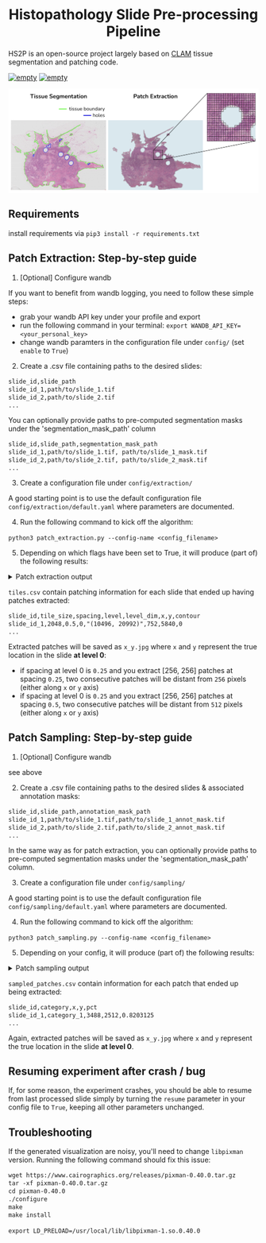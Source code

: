 <h1 align="center">Histopathology Slide Pre-processing Pipeline</h1>


HS2P is an open-source project largely based on [CLAM](https://github.com/mahmoodlab/CLAM) tissue segmentation and patching code.

<p>
   <a href="https://github.com/psf/black"><img alt="empty" src=https://img.shields.io/badge/code%20style-black-000000.svg></a>
   <a href="https://github.com/PyCQA/pylint"><img alt="empty" src=https://img.shields.io/github/stars/clemsgrs/hs2p?style=social></a>
</p>

<img src="illustration.png" width="1000px" align="center" />

## Requirements

install requirements via `pip3 install -r requirements.txt`

## Patch Extraction: Step-by-step guide

1. [Optional] Configure wandb

If you want to benefit from wandb logging, you need to follow these simple steps:
 - grab your wandb API key under your profile and export
 - run the following command in your terminal: `export WANDB_API_KEY=<your_personal_key>`
 - change wandb paramters in the configuration file under `config/` (set `enable` to `True`)

2. Create a .csv file containing paths to the desired slides:

```
slide_id,slide_path
slide_id_1,path/to/slide_1.tif
slide_id_2,path/to/slide_2.tif
...
```

You can optionally provide paths to pre-computed segmentation masks under the 'segmentation_mask_path' column

```
slide_id,slide_path,segmentation_mask_path
slide_id_1,path/to/slide_1.tif, path/to/slide_1_mask.tif
slide_id_2,path/to/slide_2.tif, path/to/slide_2_mask.tif
...
```

3. Create a configuration file under `config/extraction/`

A good starting point is to use the default configuration file `config/extraction/default.yaml` where parameters are documented.

4. Run the following command to kick off the algorithm:

`python3 patch_extraction.py --config-name <config_filename>`

5. Depending on which flags have been set to True, it will produce (part of) the following results:

<details>
<summary>
Patch extraction output
</summary>

```
hs2p/
├── output/<experiment_name>/
│     ├── masks/
│     │     ├── slide_id_1.jpg
│     │     ├── slide_id_2.jpg
│     │     └── ...
│     ├── patches/<patch_size>/<format>/
│     │     ├── slide_id_1/
│     │     │     ├── slide_id_1.h5
│     │     │     └── imgs/
│     │     │         ├── x0_y0.<format>
│     │     │         ├── x1_y0.<format>
│     │     │         └── ...
│     │     ├── slide_id_2/
│     │     └── ...
│     ├── visualization/
│     │     └── <patch_size>/
│     │         ├── slide_id_1.jpg
│     │         ├── slide_id_2.jpg
│     │         └── ...
│     ├── tiles.csv
│     └── process_list.csv
```
</details>

`tiles.csv` contain patching information for each slide that ended up having patches extracted:

```
slide_id,tile_size,spacing,level,level_dim,x,y,contour
slide_id_1,2048,0.5,0,"(10496, 20992)",752,5840,0
...
```

Extracted patches will be saved as `x_y.jpg` where `x` and `y` represent the true location in the slide **at level 0**:
- if spacing at level 0 is `0.25` and you extract [256, 256] patches at spacing `0.25`, two consecutive patches will be distant from `256` pixels (either along `x` or `y` axis)
- if spacing at level 0 is `0.25` and you extract [256, 256] patches at spacing `0.5`, two consecutive patches will be distant from `512` pixels (either along `x` or `y` axis)

## Patch Sampling: Step-by-step guide

1. [Optional] Configure wandb

see above

2. Create a .csv file containing paths to the desired slides & associated annotation masks:

```
slide_id,slide_path,annotation_mask_path
slide_id_1,path/to/slide_1.tif,path/to/slide_1_annot_mask.tif
slide_id_2,path/to/slide_2.tif,path/to/slide_2_annot_mask.tif
...
```

In the same way as for patch extraction, you can optionally provide paths to pre-computed segmentation masks under the 'segmentation_mask_path' column.


3. Create a configuration file under `config/sampling/`

A good starting point is to use the default configuration file `config/sampling/default.yaml` where parameters are documented.

4. Run the following command to kick off the algorithm:

`python3 patch_sampling.py --config-name <config_filename>`

5. Depending on your config, it will produce (part of) the following results:

<details>
<summary>
Patch sampling output
</summary>

```
hs2p/
├── output/<experiment_name>/
│     ├── annotation_mask/
│     │     ├── slide_id_1.jpg
│     │     ├── slide_id_2.jpg
│     │     └── ...
│     ├── segmentation_mask/
│     │     ├── slide_id_1.jpg
│     │     ├── slide_id_2.jpg
│     │     └── ...
│     ├── patches/
│     │     ├── raw/
│     │     │     ├── category_1/
│     │     │     │   ├── slide_id_1_x0_y0.<format>
│     │     │     │   ├── slide_id_1_x1_y0.<format>
│     │     │     │   └── ...
│     │     │     ├── category_2/
│     │     │     └── ...
│     │     └── mask/
│     │           ├── category_1/
│     │           │   ├── slide_id_1_x0_y0_mask.<format>
│     │           │   ├── slide_id_1_x1_y0_mask.<format>
│     │           │   └── ...
│     │           ├── category_2/
│     │           └── ...
│     └── sampled_tiles.csv
```
</details>

`sampled_patches.csv` contain information for each patch that ended up being extracted:

```
slide_id,category,x,y,pct
slide_id_1,category_1,3488,2512,0.8203125
...
```

Again, extracted patches will be saved as `x_y.jpg` where `x` and `y` represent the true location in the slide **at level 0**.

## Resuming experiment after crash / bug

If, for some reason, the experiment crashes, you should be able to resume from last processed slide simply by turning the `resume` parameter in your config file to `True`, keeping all other parameters unchanged.

## Troubleshooting

If the generated visualization are noisy, you'll need to change `libpixman` version. Running the following command should fix this issue:

```
wget https://www.cairographics.org/releases/pixman-0.40.0.tar.gz
tar -xf pixman-0.40.0.tar.gz
cd pixman-0.40.0
./configure
make
make install

export LD_PRELOAD=/usr/local/lib/libpixman-1.so.0.40.0
```
